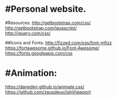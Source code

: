 # #Personal website.

#Resources:
http://getbootstrap.com/css/  
http://getbootstrap.com/javascript/  
http://jquery.com/css/  


##Icons and Fonts:
http://fizzed.com/oss/font-mfizz  
https://fortawesome.github.io/Font-Awesome/  
https://fonts.googleapis.com/css  

# #Animation:
https://daneden.github.io/animate.css/  
https://github.com/zeusdeux/isInViewport  
